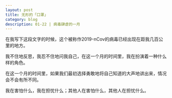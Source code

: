 ```yaml
---
layout: post
title: 无形的「口罩」   
category: blog
description: 01-22 | 病毒肆虐的一月
---
```


在我写下这段文字的时候，这个被称作2019-nCov的病毒已经出现在距我几百公里的地方。

我不住地反思，我忍不住地问我自己，在这一个月的时间里，我在扮演着一种什么样的角色。

在这一个月的时间里，如果我们最初选择勇敢地将自己知道的大声地讲出来，情况会不会有所不同。

我在害怕什么，我在担忧什么；其他人在害怕什么，其他人在担忧什么。
